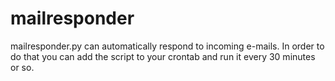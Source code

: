 # mailresponder
mailresponder.py can automatically respond to incoming e-mails. In order to do that you can add the script to your crontab and run it every 30 minutes or so.
